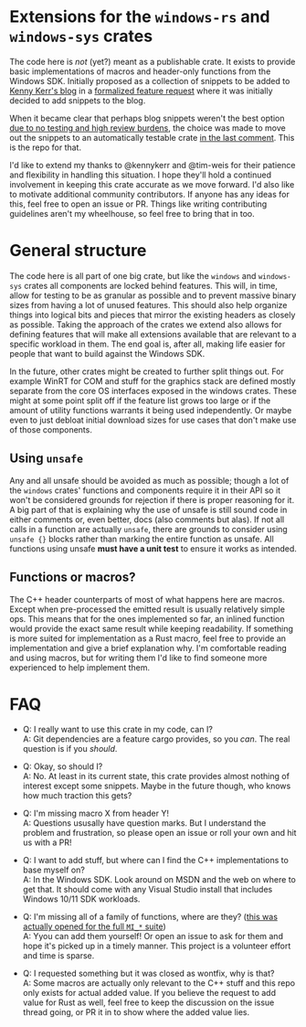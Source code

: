 # Extensions for the `windows-rs` and `windows-sys` crates

The code here is _not_ (yet?) meant as a publishable crate. It exists to provide basic implementations of macros and header-only functions from the Windows SDK. Initially proposed as a collection of snippets to be added to [Kenny Kerr's blog](https://github.com/kennykerr/blog) in a [formalized feature request](https://github.com/microsoft/windows-rs/issues/2798) where it was initially decided to add snippets to the blog.

When it became clear that perhaps blog snippets weren't the best option [due to no testing and high review burdens](https://github.com/kennykerr/blog/pull/3), the choice was made to move out the snippets to an automatically testable crate [in the last comment](https://github.com/kennykerr/blog/pull/3#issuecomment-1900045764). This is the repo for that.

I'd like to extend my thanks to @kennykerr and @tim-weis for their patience and flexibility in handling this situation. I hope they'll hold a continued involvement in keeping this crate accurate as we move forward. I'd also like to motivate additional community contributors. If anyone has any ideas for this, feel free to open an issue or PR. Things like writing contributing guidelines aren't my wheelhouse, so feel free to bring that in too.

# General structure

The code here is all part of one big crate, but like the `windows` and `windows-sys` crates all components are locked behind features. This will, in time, allow for testing to be as granular as possible and to prevent massive binary sizes from having a lot of unused features. This should also help organize things into logical bits and pieces that mirror the existing headers as closely as possible. Taking the approach of the crates we extend also allows for defining features that will make all extensions available that are relevant to a specific workload in them. The end goal is, after all, making life easier for people that want to build against the Windows SDK.

In the future, other crates might be created to further split things out. For example WinRT for COM and stuff for the graphics stack are defined mostly separate from the core OS interfaces exposed in the windows crates. These might at some point split off if the feature list grows too large or if the amount of utility functions warrants it being used independently. Or maybe even to just debloat initial download sizes for use cases that don't make use of those components.

## Using `unsafe`

Any and all unsafe should be avoided as much as possible; though a lot of the `windows` crates' functions and components require it in their API so it won't be considered grounds for rejection if there is proper reasoning for it. A big part of that is explaining why the use of unsafe is still sound code in either comments or, even better, docs (also comments but alas). If not all calls in a function are actually `unsafe`, there are grounds to consider using `unsafe {}` blocks rather than marking the entire function as unsafe. All functions using unsafe **must have a unit test** to ensure it works as intended.

## Functions or macros?

The C++ header counterparts of most of what happens here are macros. Except when pre-processed the emitted result is usually relatively simple ops. This means that for the ones implemented so far, an inlined function would provide the exact same result while keeping readability. If something is more suited for implementation as a Rust macro, feel free to provide an implementation and give a brief explanation why. I'm comfortable reading and using macros, but for writing them I'd like to find someone more experienced to help implement them.

# FAQ

- Q: I really want to use this crate in my code, can I?  
  A: Git dependencies are a feature cargo provides, so you _can_. The real question is if you _should_.

- Q: Okay, so should I?  
  A: No. At least in its current state, this crate provides almost nothing of interest except some snippets. Maybe in the future though, who knows how much traction this gets?

- Q: I'm missing macro X from header Y!  
  A: Questions ususally have question marks. But I understand the problem and frustration, so please open an issue or roll your own and hit us with a PR!

- Q: I want to add stuff, but where can I find the C++ implementations to base myself on?  
  A: In the Windows SDK. Look around on MSDN and the web on where to get that. It should come with any Visual Studio install that includes Windows 10/11 SDK workloads.

- Q: I'm missing all of a family of functions, where are they? ([this was actually opened for the full `MI_*` suite](https://github.com/microsoft/windows-rs/issues/1572))  
  A: Yyou can add them yourself! Or open an issue to ask for them and hope it's picked up in a timely manner. This project is a volunteer effort and time is sparse.

- Q: I requested something but it was closed as wontfix, why is that?  
  A: Some macros are actually only relevant to the C++ stuff and this repo only exists for actual added value. If you believe the request to add value for Rust as well, feel free to keep the discussion on the issue thread going, or PR it in to show where the added value lies.
